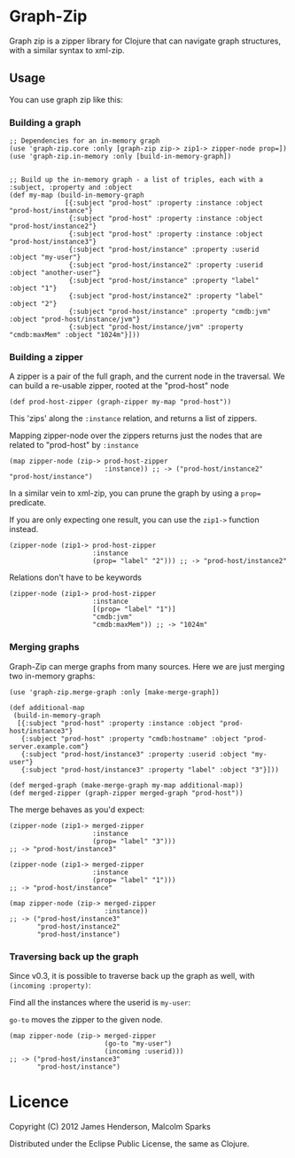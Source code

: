 # Graph-Zip

Graph zip is a zipper library for Clojure that can navigate graph
structures, with a similar syntax to xml-zip.

## Usage
You can use graph zip like this:

### Building a graph
    ;; Dependencies for an in-memory graph
    (use 'graph-zip.core :only [graph-zip zip-> zip1-> zipper-node prop=])
    (use 'graph-zip.in-memory :only [build-in-memory-graph])


    ;; Build up the in-memory graph - a list of triples, each with a :subject, :property and :object
    (def my-map (build-in-memory-graph 
                  [{:subject "prod-host" :property :instance :object "prod-host/instance"}
                   {:subject "prod-host" :property :instance :object "prod-host/instance2"}
                   {:subject "prod-host" :property :instance :object "prod-host/instance3"}
                   {:subject "prod-host/instance" :property :userid :object "my-user"}
                   {:subject "prod-host/instance2" :property :userid :object "another-user"}
                   {:subject "prod-host/instance" :property "label" :object "1"}
                   {:subject "prod-host/instance2" :property "label" :object "2"}
                   {:subject "prod-host/instance" :property "cmdb:jvm" :object "prod-host/instance/jvm"}
                   {:subject "prod-host/instance/jvm" :property "cmdb:maxMem" :object "1024m"}]))


### Building a zipper

A zipper is a pair of the full graph, and the current node in the
traversal. We can build a re-usable zipper, rooted at the "prod-host"
node

    (def prod-host-zipper (graph-zipper my-map "prod-host"))

This 'zips' along the ```:instance``` relation, and returns a list of
zippers.

Mapping zipper-node over the zippers returns just the nodes that are
related to "prod-host" by ```:instance```

    (map zipper-node (zip-> prod-host-zipper
                            :instance)) ;; -> ("prod-host/instance2" "prod-host/instance")

In a similar vein to xml-zip, you can prune the graph by using a
```prop=``` predicate.

If you are only expecting one result, you can use the ```zip1->``` function
instead.

    (zipper-node (zip1-> prod-host-zipper
                         :instance
                         (prop= "label" "2"))) ;; -> "prod-host/instance2"

Relations don't have to be keywords

    (zipper-node (zip1-> prod-host-zipper
                         :instance
                         [(prop= "label" "1")]
                         "cmdb:jvm"
                         "cmdb:maxMem")) ;; -> "1024m"


### Merging graphs

Graph-Zip can merge graphs from many sources. Here we are just merging
two in-memory graphs:

    (use 'graph-zip.merge-graph :only [make-merge-graph])

    (def additional-map 
     (build-in-memory-graph 
      [{:subject "prod-host" :property :instance :object "prod-host/instance3"}
       {:subject "prod-host" :property "cmdb:hostname" :object "prod-server.example.com"}
       {:subject "prod-host/instance3" :property :userid :object "my-user"}
       {:subject "prod-host/instance3" :property "label" :object "3"}]))   
                                                
    (def merged-graph (make-merge-graph my-map additional-map))
    (def merged-zipper (graph-zipper merged-graph "prod-host"))

The merge behaves as you'd expect:

    (zipper-node (zip1-> merged-zipper
                         :instance
                         (prop= "label" "3"))) 
    ;; -> "prod-host/instance3"

    (zipper-node (zip1-> merged-zipper
                         :instance
                         (prop= "label" "1"))) 
    ;; -> "prod-host/instance"

    (map zipper-node (zip-> merged-zipper
                            :instance)) 
    ;; -> ("prod-host/instance3" 
           "prod-host/instance2"
           "prod-host/instance")


### Traversing back up the graph

Since v0.3, it is possible to traverse back up the graph as well, with ```(incoming :property)```:

Find all the instances where the userid is ```my-user```:

```go-to``` moves the zipper to the given node.

    (map zipper-node (zip-> merged-zipper
                            (go-to "my-user")
                            (incoming :userid))) 
    ;; -> ("prod-host/instance3" 
           "prod-host/instance")
                            

# Licence

Copyright (C) 2012 James Henderson, Malcolm Sparks

Distributed under the Eclipse Public License, the same as Clojure.


    

    


